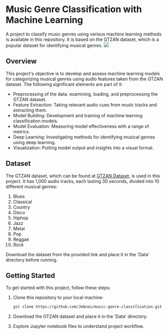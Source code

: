 # Music Genre Classification with Machine Learning

A project to classify music genres using various machine learning methods is available in this repository. It is based on the GTZAN dataset, which is a popular dataset for identifying musical genres.
![](https://i.postimg.cc/XqdDBwMB/mel-spectrogram.png)

## Overview

This project's objective is to develop and assess machine learning models for categorizing musical genres using audio features taken from the GTZAN dataset. The following significant elements are part of it:

- Preprocessing of the data: examining, loading, and preprocessing the GTZAN dataset.
- Feature Extraction: Taking relevant audio cues from music tracks and extracting them.
- Model Building: Development and training of machine learning classification models.
- Model Evaluation: Measuring model effectiveness with a range of metrics.
- Deep Learning: Investigating methods for identifying musical genres using deep learning.
- Visualization: Putting model output and insights into a visual format.

## Dataset

The GTZAN dataset, which can be found at [GTZAN Dataset](https://www.kaggle.com/datasets/andradaolteanu/gtzan-dataset-music-genre-classification), is used in this project. It has 1,000 audio tracks, each lasting 30 seconds, divided into 10 different musical genres:

1. Blues
2. Classical
3. Country
4. Disco
5. Hiphop
6. Jazz
7. Metal
8. Pop
9. Reggae
10. Rock

Download the dataset from the provided link and place it in the 'Data' directory before running.

## Getting Started

To get started with this project, follow these steps:

1. Clone this repository to your local machine:

   ```bash
   git clone https://github.com/Jebnai/music-genre-classification.git
   ```

2. Download the GTZAN dataset and place it in the 'Data' directory.
3. Explore Jupyter notebook files to understand project workflow.
